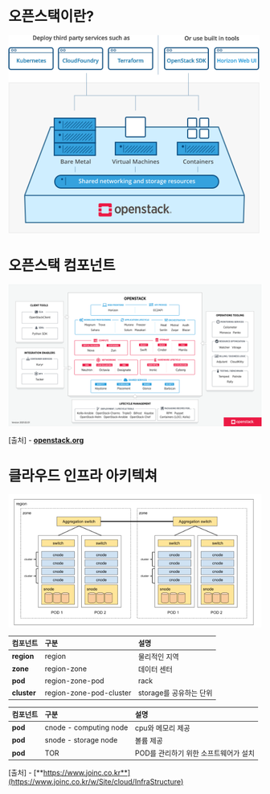 오픈스택이란?
=====

<img title="openstack" src="./images/openstack/overview-diagram-new.png" alt="openstack" width="500px">


오픈스택 컴포넌트
=====

<img title="openstack" src="./images/openstack/openstack-map-v20210201.png" alt="openstack" width="1000px">

[출처] - [**openstack.org**](https://www.openstack.org/)


클라우드 인프라 아키텍쳐
=====

<img title="openstack" src="./images/openstack/cloud-infra.png" alt="cloud" width="800px">

| 컴포넌트 | 구분 | 설명 |
|:---|:---|:---|
| **region** | region | 물리적인 지역 |
| **zone** | region-zone | 데이터 센터 |
| **pod** | region-zone-pod | rack |
| **cluster** | region-zone-pod-cluster | storage를 공유하는 단위 |

| 컴포넌트 | 구분 | 설명 |
|:---|:---|:---|
| **pod** | cnode - computing node | cpu와 메모리 제공 |
| **pod** | snode - storage node | 볼륨 제공 |
| **pod** | TOR | POD를 관리하기 위한 소프트웨어가 설치 |

[출처] - [**https://www.joinc.co.kr**](https://www.joinc.co.kr/w/Site/cloud/InfraStructure)
